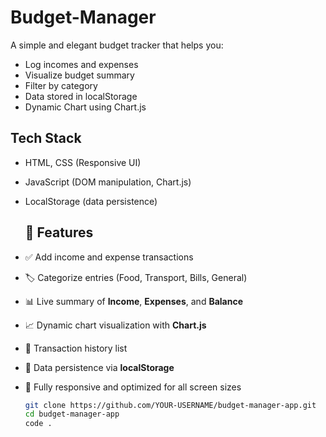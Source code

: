 # Budget-Manager


A simple and elegant budget tracker that helps you:

- Log incomes and expenses
- Visualize budget summary
- Filter by category
- Data stored in localStorage
- Dynamic Chart using Chart.js

## Tech Stack

- HTML, CSS (Responsive UI)
- JavaScript (DOM manipulation, Chart.js)
- LocalStorage (data persistence)

  ## 📌 Features

- ✅ Add income and expense transactions
- 🏷️ Categorize entries (Food, Transport, Bills, General)
- 📊 Live summary of **Income**, **Expenses**, and **Balance**
- 📈 Dynamic chart visualization with **Chart.js**
- 🧾 Transaction history list
- 💾 Data persistence via **localStorage**
- 📱 Fully responsive and optimized for all screen sizes

  ```bash
  git clone https://github.com/YOUR-USERNAME/budget-manager-app.git
  cd budget-manager-app
  code .
 


  
